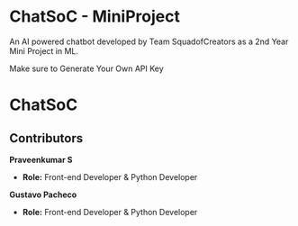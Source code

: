# ChatSoC - MiniProject

An AI powered chatbot developed by Team SquadofCreators as a 2nd Year Mini Project in ML.

Make sure to Generate Your Own API Key



# ChatSoC

## Contributors

**Praveenkumar S**
- **Role:** Front-end Developer & Python Developer

**Gustavo Pacheco**
- **Role:** Front-end Developer & Python Developer



